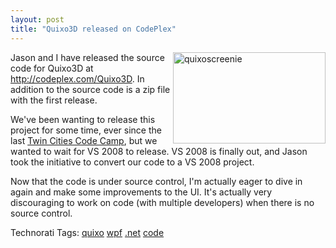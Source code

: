 ```yaml
---
layout: post
title: "Quixo3D released on CodePlex"
---
```


<p><a href="http://kindohm.com/localimages/posts/Quixo3DreleasedonCodePlex_85B4/quixoscreenie.png"><img style="border-top-width: 0px; border-left-width: 0px; border-bottom-width: 0px; border-right-width: 0px" height="146" alt="quixoscreenie" src="http://kindohm.com/localimages/posts/Quixo3DreleasedonCodePlex_85B4/quixoscreenie_thumb.png" width="244" align="right" border="0" /></a>Jason and I have released the source code for Quixo3D at <a href="http://codeplex.com/Quixo3D">http://codeplex.com/Quixo3D</a>.  In addition to the source code is a zip file with the first release.  </p>
<p>We've been wanting to release this project for some time, ever since the last <a href="http://www.twincitiescodecamp.com" target="_blank">Twin Cities Code Camp</a>, but we wanted to wait for VS 2008 to release.  VS 2008 is finally out, and Jason took the initiative to convert our code to a VS 2008 project.  </p>
<p>Now that the code is under source control, I'm actually eager to dive in again and make some improvements to the UI.  It's actually very discouraging to work on code (with multiple developers) when there is no source control.  </p>
<div class="tags" id="scid:0767317B-992E-4b12-91E0-4F059A8CECA8:1f8eb03d-54bc-4294-af19-64956ac9c727">Technorati Tags: <a href="http://technorati.com/tags/quixo" target="_blank" rel="tag">quixo</a> <a href="http://technorati.com/tags/wpf" target="_blank" rel="tag">wpf</a> <a href="http://technorati.com/tags/.net" target="_blank" rel="tag">.net</a> <a href="http://technorati.com/tags/code" target="_blank" rel="tag">code</a></div> 

